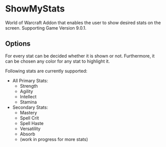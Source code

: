 # ShowMyStats
World of Warcraft Addon that enables the user to show desired stats on the screen. Supporting Game Version 9.0.1.

## Options
For every stat can be decided whether it is shown or not. Furthermore, it can be chosen any color for any stat to highlight it.

Following stats are currently supported:
* All Primary Stats: 
    - Strength
    - Agility
    - Intellect
    - Stamina
* Secondary Stats:
    - Mastery
    - Spell Crit
    - Spell Haste
    - Versatility
    - Absorb
    - (work in progress for more stats)
